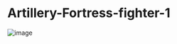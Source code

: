 # Artillery-Fortress-fighter-1

![image](https://github.com/Kanduti/Artillery-Fortress-fighter-1/assets/119106963/65a87039-16e5-4b03-ae71-b53a279c7b13)
